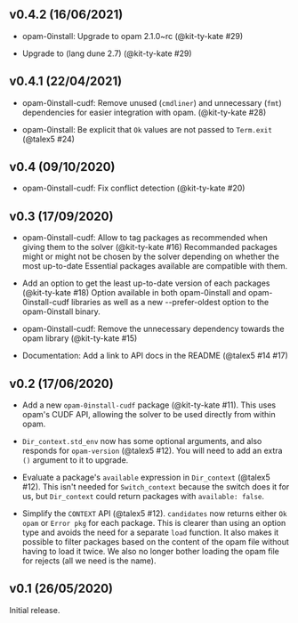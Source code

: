 v0.4.2 (16/06/2021)
-------------------

- opam-0install: Upgrade to opam 2.1.0~rc (@kit-ty-kate #29)

- Upgrade to (lang dune 2.7) (@kit-ty-kate #29)

v0.4.1 (22/04/2021)
-------------------

- opam-0install-cudf: Remove unused (`cmdliner`) and unnecessary (`fmt`) dependencies
  for easier integration with opam.
  (@kit-ty-kate #28)

- opam-0install: Be explicit that `Ok` values are not passed to `Term.exit` (@talex5 #24)

v0.4 (09/10/2020)
----------------

- opam-0install-cudf: Fix conflict detection (@kit-ty-kate #20)

v0.3 (17/09/2020)
----------------

- opam-0install-cudf: Allow to tag packages as recommended when giving them to the solver (@kit-ty-kate #16)
  Recommanded packages might or might not be chosen by the solver depending on whether
  the most up-to-date Essential packages available are compatible with them.

- Add an option to get the least up-to-date version of each packages (@kit-ty-kate #18)
  Option available in both opam-0install and opam-0install-cudf libraries
  as well as a new --prefer-oldest option to the opam-0install binary.

- opam-0install-cudf: Remove the unnecessary dependency towards the opam library (@kit-ty-kate #15)

- Documentation: Add a link to API docs in the README (@talex5 #14 #17)

v0.2 (17/06/2020)
----------------

- Add a new `opam-0install-cudf` package (@kit-ty-kate #11).
  This uses opam's CUDF API, allowing the solver to be used directly from within opam.

- `Dir_context.std_env` now has some optional arguments, and also responds for `opam-version` (@talex5 #12).
  You will need to add an extra `()` argument to it to upgrade.

- Evaluate a package's `available` expression in `Dir_context` (@talex5 #12).
  This isn't needed for `Switch_context` because the switch does it for us, but
  `Dir_context` could return packages with `available: false`.

- Simplify the `CONTEXT` API (@talex5 #12).
  `candidates` now returns either `Ok opam` or `Error pkg` for each package.
  This is clearer than using an option type and avoids the need for a separate
  `load` function. It also makes it possible to filter packages based on the
  content of the opam file without having to load it twice. We also no longer
  bother loading the opam file for rejects (all we need is the name).

v0.1 (26/05/2020)
----------------

Initial release.
